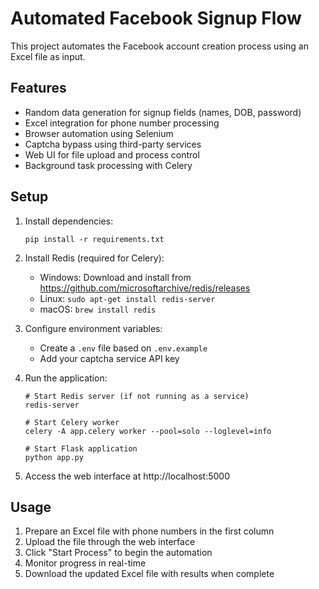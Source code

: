 # Automated Facebook Signup Flow

This project automates the Facebook account creation process using an Excel file as input.

## Features

- Random data generation for signup fields (names, DOB, password)
- Excel integration for phone number processing
- Browser automation using Selenium
- Captcha bypass using third-party services
- Web UI for file upload and process control
- Background task processing with Celery

## Setup

1. Install dependencies:
   ```
   pip install -r requirements.txt
   ```

2. Install Redis (required for Celery):
   - Windows: Download and install from https://github.com/microsoftarchive/redis/releases
   - Linux: `sudo apt-get install redis-server`
   - macOS: `brew install redis`

3. Configure environment variables:
   - Create a `.env` file based on `.env.example`
   - Add your captcha service API key

4. Run the application:
   ```
   # Start Redis server (if not running as a service)
   redis-server

   # Start Celery worker
   celery -A app.celery worker --pool=solo --loglevel=info

   # Start Flask application
   python app.py
   ```

5. Access the web interface at http://localhost:5000

## Usage

1. Prepare an Excel file with phone numbers in the first column
2. Upload the file through the web interface
3. Click "Start Process" to begin the automation
4. Monitor progress in real-time
5. Download the updated Excel file with results when complete
